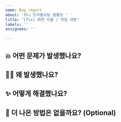 ```yaml
---
name: Bug report
about: '위니 트러블슈팅 템플릿 '
title: "[fix] 화면 이름 / 작업 내용"
labels: ''
assignees: ''

---
```


## 💥 어떤 문제가 발생했나요?

## 🤷‍♀️ 왜 발생했나요? 

## ✨ 어떻게 해결했나요? 

## 🤔 더 나은 방법은 없을까요? (Optional)
